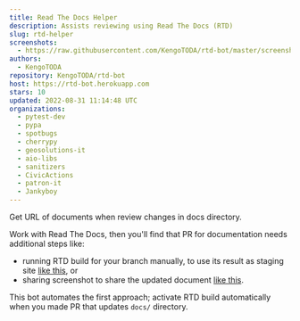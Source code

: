 ```yaml
---
title: Read The Docs Helper
description: Assists reviewing using Read The Docs (RTD)
slug: rtd-helper
screenshots:
  - https://raw.githubusercontent.com/KengoTODA/rtd-bot/master/screenshot.png
authors:
  - KengoTODA
repository: KengoTODA/rtd-bot
host: https://rtd-bot.herokuapp.com
stars: 10
updated: 2022-08-31 11:14:48 UTC
organizations:
  - pytest-dev
  - pypa
  - spotbugs
  - cherrypy
  - geosolutions-it
  - aio-libs
  - sanitizers
  - CivicActions
  - patron-it
  - Jankyboy
---
```


Get URL of documents when review changes in docs directory.

Work with Read The Docs, then you'll find that PR for documentation needs additional steps like:

* running RTD build for your branch manually, to use its result as staging site [like this](https://github.com/spotbugs/spotbugs/pull/697#issue-201455071), or
* sharing screenshot to share the updated document [like this](https://github.com/spotbugs/spotbugs/pull/718#issue-205904835).

This bot automates the first approach; activate RTD build automatically when you made PR that updates `docs/` directory.
